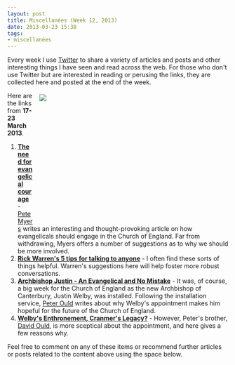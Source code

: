 ```yaml
---
layout: post
title: Miscellanées (Week 12, 2013)
date: 2013-03-23 15:38
tags:
- miscellanées
---
```

<p>Every week I use <a href="http://twitter.com/jakebelder">Twitter</a> to                      share a variety of articles and posts and other            interesting         things  I     have seen and read across  the  web.   For        those who   don't   use      Twitter  but    are   interested   in      reading  or  perusing   the   links,   they    are    collected    here        and posted  at the  end  of  the   week.</p>
<div style="float: right; margin: 5px 1px 0px 15px; width: 430px; height: 286px;"><img src="https://dl.dropbox.com/u/3897986/Jake%20Blog%20Images/Enthronement%20of%20Justin%20Welby%20as%20Archishop%20of%20Canterbury-1776906.jpg" /></div>
<p>Here are the links from <strong>17-23 March 2013</strong>.</p>
<ol>
<li><a href="http://bit.ly/15mpEyQ" target="_blank"><strong>The need for evangelical courage</strong></a> - <a href="http://twitter.com/PeterDMyers" target="_blank">Pete Myers</a> writes an interesting and thought-provoking article on how evangelicals should engage in the Church of England. Far from withdrawing, Myers offers a number of suggestions as to why we should be more involved.</li>
<li><a href="http://www.krishk.com/2013/03/rick-warrens-5-tips-for-talking-to-anyone/" target="_blank"><strong>Rick Warren's 5 tips for talking to anyone</strong></a> - I often find these sorts of things helpful. Warren's suggestions here will help foster more robust conversations.</li>
<li><a href="http://www.peter-ould.net/2013/03/22/archbishop-justin-an-evangelical-and-no-mistake/?utm_source=feedburner&utm_medium=feed&utm_campaign=Feed:+peter-ould/SwEf+%28An+Exercise+in+the+Fundamentals+of+Orthodoxy%29&utm_content=Google+Reader&buffer_share=a2cad" target="_blank"><strong>Archbishop Justin - An Evangelical and No Mistake</strong></a> - It was, of course, a big week for the Church of England as the new Archbishop of Canterbury, Justin Welby, was installed. Following the installation service, <a href="http://twitter.com/PeterOuld" target="_blank">Peter Ould</a> writes about why Welby's appointment makes him hopeful for the future of the Church of England.</li>
<li><a href="http://www.standfirminfaith.com/?/sf/page/30268&utm_source=buffer&buffer_share=a2cad" target="_blank"><strong>Welby's Enthronement, Cranmer's Legacy?</strong></a> - However, Peter's brother, <a href="http://twitter.com/davidould" target="_blank">David Ould</a>, is more sceptical about the appointment, and here gives a few reasons why.</li>
</ol>

Feel free to comment on any of these items or recommend further                    articles     or posts related to the content above using  the      space              below.
